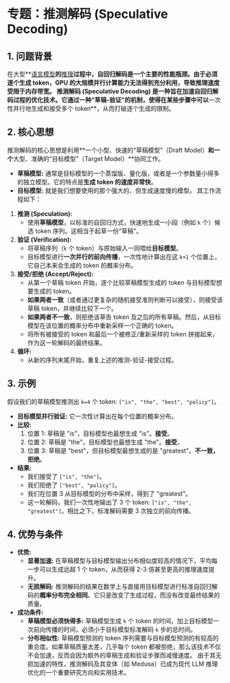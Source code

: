# 专题：推测解码 (Speculative Decoding)
## 1. 问题背景
在大型**[语言模型](./Lecture1-Language-Models.md)**的**[推理](./Lecture1-Inference.md)**过程中，自回归解码是一个主要的性能瓶颈。由于必须逐个生成 token，GPU 的大规模并行计算能力无法得到充分利用，导致推理速度受限于内存带宽。
**推测解码 (Speculative Decoding)** 是一种旨在加速自回归解码过程的优化技术。它通过一种“草稿-验证”的机制，使得在某些步骤中可以**一次性并行地生成和接受多个 token**，从而打破逐个生成的限制。
## 2. 核心思想
推测解码的核心思想是利用**一个小型、快速的“草稿模型”（Draft Model）**和一个**大型、准确的“目标模型”（Target Model）**协同工作。
*   **草稿模型:** 通常是目标模型的一个蒸馏版、量化版，或者是一个参数量小得多的独立模型。它的特点是**生成 token 的速度非常快**。
*   **目标模型:** 就是我们想要使用的那个强大的、但生成速度慢的模型。
其工作流程如下：
1.  **推测 (Speculation):**
    *   使用**草稿模型**，以标准的自回归方式，快速地生成一小段（例如 `k` 个）候选 token 序列。这相当于起草一份“草稿”。
2.  **验证 (Verification):**
    *   将草稿序列（`k` 个 token）与原始输入一同喂给**目标模型**。
    *   目标模型进行**一次并行的前向传播**，一次性地计算出在这 `k+1` 个位置上，它自己本来会生成的 token 的概率分布。
3.  **接受/拒绝 (Accept/Reject):**
    *   从第一个草稿 token 开始，逐个比较草稿模型生成的 token 与目标模型想要生成的 token。
    *   **如果两者一致**（或者通过更复杂的随机接受准则判断可以接受），则接受该草稿 token，并继续比较下一个。
    *   **如果两者不一致**，则拒绝该草告 token 及之后的所有草稿。然后，从目标模型在该位置的概率分布中重新采样一个正确的 token。
    *   将所有被接受的 token 和最后一个被修正/重新采样的 token 拼接起来，作为这一轮解码的最终结果。
4.  **循环:**
    *   从新的序列末尾开始，重复上述的推测-验证-接受过程。
## 3. 示例
假设我们的草稿模型推测出 `k=4` 个 token: `["is", "the", "best", "policy"]`。
*   **目标模型并行验证:** 它一次性计算出在每个位置的概率分布。
*   **比较:**
    1.  位置 1: 草稿是 "is"，目标模型也最想生成 "is"。**接受**。
    2.  位置 2: 草稿是 "the"，目标模型也最想生成 "the"。**接受**。
    3.  位置 3: 草稿是 "best"，但目标模型最想生成的是 "greatest"。**不一致，拒绝**。
*   **结果:**
    *   我们接受了 `["is", "the"]`。
    *   我们拒绝了 `["best", "policy"]`。
    *   我们在位置 3 从目标模型的分布中采样，得到了 "greatest"。
    *   这一轮解码，我们一次性地输出了 3 个 token: `["is", "the", "greatest"]`。相比之下，标准解码需要 3 次独立的前向传播。
## 4. 优势与条件
*   **优势:**
    *   **显著加速:** 在草稿模型与目标模型输出分布相似度较高的情况下，平均每一步可以生成远超 1 个 token，从而获得 2-3 倍甚至更高的推理速度提升。
    *   **无损解码:** 推测解码的结果在数学上与直接用目标模型进行标准自回归解码的**概率分布完全相同**。它只是改变了生成过程，而没有改变最终结果的质量。
*   **成功条件:**
    *   **草稿模型必须快得多:** 草稿模型生成 `k` 个 token 的时间，加上目标模型一次前向传播的时间，必须小于目标模型标准解码 `k` 步的总时间。
    *   **分布相似性:** 草稿模型预测的 token 序列需要与目标模型预测的有较高的重合度。如果草稿质量太差，几乎每个 token 都被拒绝，那么该技术不仅不会加速，反而会因为额外的草稿生成和验证步骤而减慢速度。
由于其无损加速的特性，推测解码及其变体（如 Medusa）已成为现代 LLM 推理优化的一个重要研究方向和实用技术。